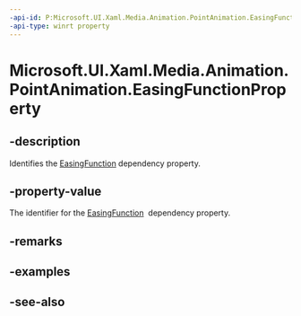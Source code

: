 ```yaml
---
-api-id: P:Microsoft.UI.Xaml.Media.Animation.PointAnimation.EasingFunctionProperty
-api-type: winrt property
---
```


<!-- Property syntax
public Windows.UI.Xaml.DependencyProperty EasingFunctionProperty { get; }
-->

# Microsoft.UI.Xaml.Media.Animation.PointAnimation.EasingFunctionProperty

## -description
Identifies the [EasingFunction](pointanimation_easingfunction.md) dependency property.

## -property-value
The identifier for the [EasingFunction](pointanimation_easingfunction.md)  dependency property.

## -remarks

## -examples

## -see-also
